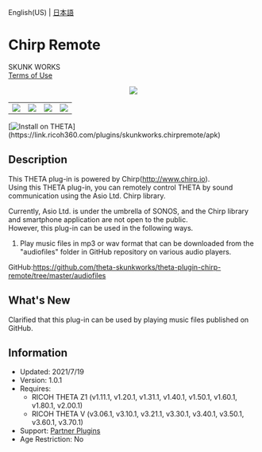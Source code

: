 English(US) | [日本語](README.ja.md)

# Chirp Remote

SKUNK WORKS  
[Terms of Use](https://www.ricoh360.com/terms/plugins/)

<div align="center"><img src="./1.png"><table><tr><td><img src="./2.png"></td><td><img src="./3.png"></td><td><img src="./4.png"></td><td><img src="./5.png"></td></tr></table></div>

[![Install on THETA](https://assets.ricoh360.com/image/upload/v1/front/theta/install-button.svg?)](https://link.ricoh360.com/plugins/skunkworks.chirpremote/apk)

## Description

<div id="plugin-description">

This THETA plug-in is powered by Chirp(http://www.chirp.io).  
Using this THETA plug-in, you can remotely control THETA by sound communication using the Asio Ltd. Chirp library.  
  
Currently, Asio Ltd. is under the umbrella of SONOS, and the Chirp library and smartphone application are not open to the public.  
However, this plug-in can be used in the following ways.  
  
1. Play music files in mp3 or wav format that can be downloaded from the "audiofiles" folder in GitHub repository on various audio players.  
  
GitHub:https://github.com/theta-skunkworks/theta-plugin-chirp-remote/tree/master/audiofiles

</div>

## What's New

<div id="plugin-whats-new">

Clarified that this plug-in can be used by playing music files published on GitHub.

</div>

## Information

- Updated: 2021/7/19
- Version: 1.0.1
- Requires:
  - RICOH THETA Z1 (v1.11.1, v1.20.1, v1.31.1, v1.40.1, v1.50.1, v1.60.1, v1.80.1, v2.00.1)
  - RICOH THETA V (v3.06.1, v3.10.1, v3.21.1, v3.30.1, v3.40.1, v3.50.1, v3.60.1, v3.70.1)
- Support: [Partner Plugins](https://github.com/theta-skunkworks/theta-plugin-chirp-remote/blob/master/README.md)
- Age Restriction: No
